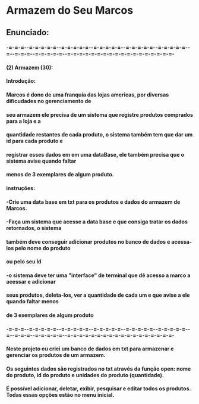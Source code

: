 # Armazem do Seu Marcos

## Enunciado:
#### -=-=-=--=-=-=-=-=--=-=-=-=-=--=-=-=-=-=--=-=-=-=-=--=-=-=-=-=--=--=-=-=--=-=-=-=-=--=-=-=-=-=-=-=-=-=-=-=-=-=-=-=-=-=-=-
#### (2) Armazem (30):
#### Introdução:
#### Marcos é dono de uma franquia das lojas americas, por diversas dificudades no gerenciamento de 
#### seu armazem ele precisa de um sistema que registre produtos comprados para a loja e a 
#### quantidade restantes de cada produto, o sistema também tem que dar um id para cada produto e 
#### registrar esses dados em em uma dataBase, ele também precisa que o sistema avise quando faltar 
#### menos de 3 exemplares de algum produto.
#### instruções:
#### -Crie uma data base em txt para os produtos e dados do armazem de Marcos.
#### -Faça um sistema que acesse a data base e que consiga tratar os dados retornados, o sistema 
#### também deve conseguir adicionar produtos no banco de dados e acessa-los pelo nome do produto 
#### ou pelo seu Id
#### -o sistema deve ter uma "interface" de terminal que dê acesso a marco a acessar e adicionar 
#### seus produtos, deleta-los, ver a quantidade de cada um e que avise a ele quando faltar menos 
#### de 3 exemplares de algum produto
#### -=-=-=--=-=-=-=-=--=-=-=-=-=--=-=-=-=-=--=-=-=-=-=--=-=-=-=-=--=--=-=-=--=-=-=-=-=--=-=-=-=-=-=-=-=-=-=-=-=-=-=-=-=-=-=-

#### Neste projeto eu criei um banco de dados em txt para armazenar e gerenciar os produtos de um armazem. 
#### Os seguintes dados são registrados no txt através da função open: nome do produto, id do produto e unidades do produto (quantidade).
#### É possível adicionar, deletar, exibir, pesquisar e editar todos os produtos. Todas essas opções estão no menu inicial.